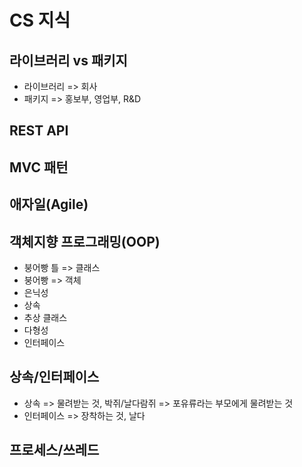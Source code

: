 # CS 지식

## 라이브러리 vs 패키지

* 라이브러리 => 회사
* 패키지 => 홍보부, 영업부, R&D



## REST API

## MVC 패턴

## 애자일(Agile)

## 객체지향 프로그래밍(OOP)

* 붕어빵 틀 => 클래스
* 붕어빵 => 객체
* 은닉성
* 상속
* 추상 클래스
* 다형성
* 인터페이스

## 상속/인터페이스

* 상속 => 물려받는 것, 박쥐/날다람쥐 => 포유류라는 부모에게 물려받는 것
* 인터페이스 => 장착하는 것, 날다

## 프로세스/쓰레드